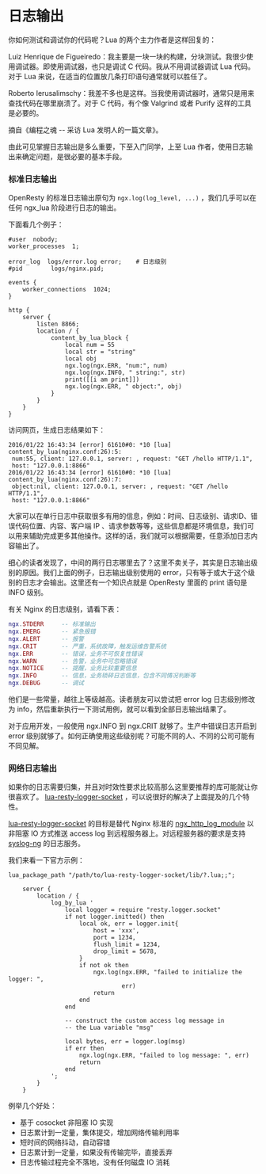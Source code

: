 # 日志输出

你如何测试和调试你的代码呢？Lua 的两个主力作者是这样回复的：

Luiz Henrique de Figueiredo：我主要是一块一块的构建，分块测试。我很少使用调试器。即使用调试器，也只是调试 C 代码。我从不用调试器调试 Lua 代码。对于 Lua 来说，在适当的位置放几条打印语句通常就可以胜任了。

Roberto Ierusalimschy：我差不多也是这样。当我使用调试器时，通常只是用来查找代码在哪里崩溃了。对于 C 代码，有个像 Valgrind 或者 Purify 这样的工具是必要的。

摘自《编程之魂 -- 采访 Lua 发明人的一篇文章》。

由此可见掌握日志输出是多么重要，下至入门同学，上至 Lua 作者，使用日志输出来确定问题，是很必要的基本手段。

### 标准日志输出

OpenResty 的标准日志输出原句为 `ngx.log(log_level, ...)` ，我们几乎可以在任何 ngx_lua 阶段进行日志的输出。

下面看几个例子：

```nginx
#user  nobody;
worker_processes  1;

error_log  logs/error.log error;    # 日志级别
#pid        logs/nginx.pid;

events {
    worker_connections  1024;
}

http {
    server {
        listen 8866;
        location / {
            content_by_lua_block {
                local num = 55
                local str = "string"
                local obj
                ngx.log(ngx.ERR, "num:", num)
                ngx.log(ngx.INFO, " string:", str)
                print([[i am print]])
                ngx.log(ngx.ERR, " object:", obj)
            }
        }
    }
}
```

访问网页，生成日志结果如下：

```shell
2016/01/22 16:43:34 [error] 61610#0: *10 [lua] content_by_lua(nginx.conf:26):5:
 num:55, client: 127.0.0.1, server: , request: "GET /hello HTTP/1.1",
 host: "127.0.0.1:8866"
2016/01/22 16:43:34 [error] 61610#0: *10 [lua] content_by_lua(nginx.conf:26):7:
 object:nil, client: 127.0.0.1, server: , request: "GET /hello HTTP/1.1", 
 host: "127.0.0.1:8866"
```

大家可以在单行日志中获取很多有用的信息，例如：时间、日志级别、请求ID、错误代码位置、内容、客户端 IP 、请求参数等等，这些信息都是环境信息，我们可以用来辅助完成更多其他操作。这样的话，我们就可以根据需要，任意添加日志内容输出了。

细心的读者发现了，中间的两行日志哪里去了？这里不卖关子，其实是日志输出级别的原因。我们上面的例子，日志输出级别使用的 error，只有等于或大于这个级别的日志才会输出。这里还有一个知识点就是 OpenResty 里面的 print 语句是 INFO 级别。 

有关 Nginx 的日志级别，请看下表：

```lua
ngx.STDERR     -- 标准输出 
ngx.EMERG      -- 紧急报错
ngx.ALERT      -- 报警
ngx.CRIT       -- 严重，系统故障，触发运维告警系统
ngx.ERR        -- 错误，业务不可恢复性错误
ngx.WARN       -- 告警，业务中可忽略错误
ngx.NOTICE     -- 提醒，业务比较重要信息
ngx.INFO       -- 信息，业务琐碎日志信息，包含不同情况判断等
ngx.DEBUG      -- 调试
```

他们是一些常量，越往上等级越高。读者朋友可以尝试把 error log 日志级别修改为 info，然后重新执行一下测试用例，就可以看到全部日志输出结果了。

对于应用开发，一般使用 ngx.INFO 到 ngx.CRIT 就够了。生产中错误日志开启到 error 级别就够了。如何正确使用这些级别呢？可能不同的人、不同的公司可能有不同见解。

### 网络日志输出

如果你的日志需要归集，并且对时效性要求比较高那么这里要推荐的库可能就让你很喜欢了。 [lua-resty-logger-socket](https://github.com/cloudflare/lua-resty-logger-socket) ，可以说很好的解决了上面提及的几个特性。

[lua-resty-logger-socket](https://github.com/cloudflare/lua-resty-logger-socket) 的目标是替代 Nginx 标准的 [ngx_http_log_module](http://nginx.org/en/docs/http/ngx_http_log_module.html) 以非阻塞 IO 方式推送 access log 到远程服务器上。对远程服务器的要求是支持 [syslog-ng](http://www.balabit.com/network-security/syslog-ng) 的日志服务。

我们来看一下官方示例：

```nginx
lua_package_path "/path/to/lua-resty-logger-socket/lib/?.lua;;";

    server {
        location / {
            log_by_lua '
                local logger = require "resty.logger.socket"
                if not logger.initted() then
                    local ok, err = logger.init{
                        host = 'xxx',
                        port = 1234,
                        flush_limit = 1234,
                        drop_limit = 5678,
                    }
                    if not ok then
                        ngx.log(ngx.ERR, "failed to initialize the logger: ",
                                err)
                        return
                    end
                end

                -- construct the custom access log message in
                -- the Lua variable "msg"

                local bytes, err = logger.log(msg)
                if err then
                    ngx.log(ngx.ERR, "failed to log message: ", err)
                    return
                end
            ';
        }
    }
```

例举几个好处：

* 基于 cosocket 非阻塞 IO 实现
* 日志累计到一定量，集体提交，增加网络传输利用率
* 短时间的网络抖动，自动容错
* 日志累计到一定量，如果没有传输完毕，直接丢弃
* 日志传输过程完全不落地，没有任何磁盘 IO 消耗

